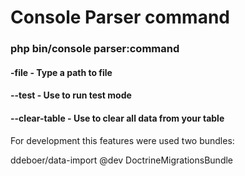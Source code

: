 # Console Parser command

### php bin/console parser:command
#### -file - Type a path to file
#### --test - Use to run test mode
#### --clear-table - Use to clear all data from your table

For development this features were used two bundles:

ddeboer/data-import @dev
DoctrineMigrationsBundle